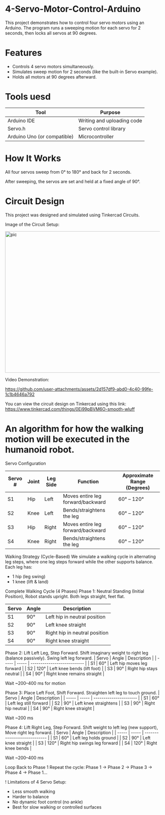 # 4-Servo-Motor-Control-Arduino
This project demonstrates how to control four servo motors using an Arduino. The program runs a sweeping motion for each servo for 2 seconds, then locks all servos at 90 degrees.

# Features
- Controls 4 servo motors simultaneously.
- Simulates sweep motion for 2 seconds (like the built-in Servo example).
- Holds all motors at 90 degrees afterward.

# Tools uesd 
| Tool                        | Purpose                    |
| --------------------------- | -------------------------- |
| Arduino IDE                 | Writing and uploading code |
| Servo.h                     | Servo control library      |
| Arduino Uno (or compatible) | Microcontroller            |

# How It Works
All four servos sweep from 0° to 180° and back for 2 seconds.

After sweeping, the servos are set and held at a fixed angle of 90°.

# Circuit Design
This project was designed and simulated using Tinkercad Circuits.

Image of the Circuit Setup:

<img width="804" height="461" alt="pic" src="https://github.com/user-attachments/assets/7a1bd2be-9b24-47b2-9f98-0220f60b36f4" />


Video Demonstration:

https://github.com/user-attachments/assets/2d157df9-abd0-4c40-99fe-1c1b4646a792


You can view the circuit design on Tinkercad using this link:
https://www.tinkercad.com/things/0Ei99pBVM6O-smooth-wluff

# An algorithm for how the walking motion will be executed in the humanoid robot.

Servo Configuration

| Servo # | Joint | Leg Side | Function                          | Approximate Range (Degrees) |
| ------- | ----- | -------- | --------------------------------- | --------------------------- |
| S1      | Hip   | Left     | Moves entire leg forward/backward | 60° – 120°                  |
| S2      | Knee  | Left     | Bends/straightens the leg         | 60° – 120°                  |
| S3      | Hip   | Right    | Moves entire leg forward/backward | 60° – 120°                  |
| S4      | Knee  | Right    | Bends/straightens the leg         | 60° – 120°                  |

Walking Strategy (Cycle-Based)
We simulate a walking cycle in alternating leg steps, where one leg steps forward while the other supports balance. Each leg has:
- 1 hip (leg swing)
- 1 knee (lift & land)

Complete Walking Cycle (4 Phases)
Phase 1: Neutral Standing (Initial Position), Robot stands upright. Both legs straight, feet flat.

| Servo | Angle | Description                   |
| ----- | ----- | ----------------------------- |
| S1    | 90°   | Left hip in neutral position  |
| S2    | 90°   | Left knee straight            |
| S3    | 90°   | Right hip in neutral position |
| S4    | 90°   | Right knee straight           |

Phase 2: Lift Left Leg, Step Forward. Shift imaginary weight to right leg (balance passively). Swing left leg forward.
| Servo | Angle | Description                 |
| ----- | ----- | --------------------------- |
| S1    | 60°   | Left hip moves leg forward  |
| S2    | 120°  | Left knee bends (lift foot) |
| S3    | 90°   | Right hip stays neutral     |
| S4    | 90°   | Right knee remains straight |

Wait ~200–400 ms for motion

Phase 3: Place Left Foot, Shift Forward. Straighten left leg to touch ground.
| Servo | Angle | Description            |
| ----- | ----- | ---------------------- |
| S1    | 60°   | Left leg still forward |
| S2    | 90°   | Left knee straightens  |
| S3    | 90°   | Right hip neutral      |
| S4    | 90°   | Right knee straight    |

Wait ~200 ms

Phase 4: Lift Right Leg, Step Forward. Shift weight to left leg (new support), Move right leg forward.
| Servo | Angle | Description                  |
| ----- | ----- | ---------------------------- |
| S1    | 60°   | Left leg holds ground        |
| S2    | 90°   | Left knee straight           |
| S3    | 120°  | Right hip swings leg forward |
| S4    | 120°  | Right knee bends             |

Wait ~200–400 ms

Loop Back to Phase 1 Repeat the cycle:
Phase 1 → Phase 2 → Phase 3 → Phase 4 → Phase 1...


! Limitations of 4 Servo Setup:
- Less smooth walking
- Harder to balance
- No dynamic foot control (no ankle)
- Best for slow walking or controlled surfaces






